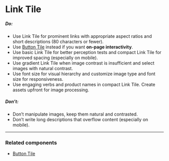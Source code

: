 # Link Tile

<TableOfContents></TableOfContents>

##### Do:

- Use Link Tile for prominent links with appropriate aspect ratios and short descriptions (80 characters or fewer).
- Use [Button Tile](components/button-tile) instead if you want **on-page interactivity**.
- Use basic Link Tile for better perception tests and compact Link Tile for improved spacing (especially on mobile).
- Use gradient Link Tile when image contrast is insufficient and select images with natural contrast.
- Use font size for visual hierarchy and customize image type and font size for responsiveness.
- Use engaging verbs and product names in compact Link Tile. Create assets upfront for image processing.

##### Don’t:

- Don’t manipulate images, keep them natural and contrasted.
- Don’t write long descriptions that overflow content (especially on mobile).

---

### Related components

- [Button Tile](components/button-tile)
